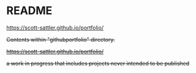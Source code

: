 # README

https://scott-sattler.github.io/portfolio/

~~Contents within "githubportfolio" directory.~~

~~https://scott-sattler.github.io/portfolio/~~

~~a work in progress that includes projects never intended to be published~~

